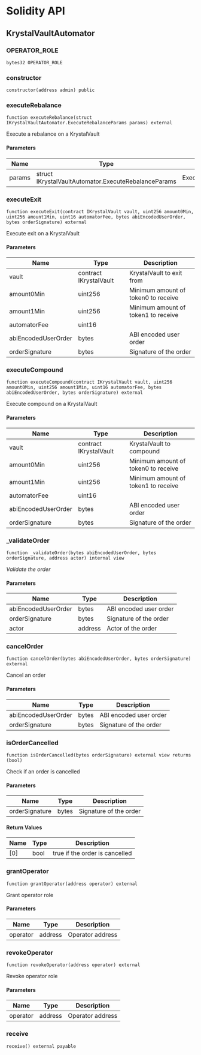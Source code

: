 # Solidity API

## KrystalVaultAutomator

### OPERATOR_ROLE

```solidity
bytes32 OPERATOR_ROLE
```

### constructor

```solidity
constructor(address admin) public
```

### executeRebalance

```solidity
function executeRebalance(struct IKrystalVaultAutomator.ExecuteRebalanceParams params) external
```

Execute a rebalance on a KrystalVault

#### Parameters

| Name   | Type                                                 | Description            |
| ------ | ---------------------------------------------------- | ---------------------- |
| params | struct IKrystalVaultAutomator.ExecuteRebalanceParams | ExecuteRebalanceParams |

### executeExit

```solidity
function executeExit(contract IKrystalVault vault, uint256 amount0Min, uint256 amount1Min, uint16 automatorFee, bytes abiEncodedUserOrder, bytes orderSignature) external
```

Execute exit on a KrystalVault

#### Parameters

| Name                | Type                   | Description                         |
| ------------------- | ---------------------- | ----------------------------------- |
| vault               | contract IKrystalVault | KrystalVault to exit from           |
| amount0Min          | uint256                | Minimum amount of token0 to receive |
| amount1Min          | uint256                | Minimum amount of token1 to receive |
| automatorFee        | uint16                 |                                     |
| abiEncodedUserOrder | bytes                  | ABI encoded user order              |
| orderSignature      | bytes                  | Signature of the order              |

### executeCompound

```solidity
function executeCompound(contract IKrystalVault vault, uint256 amount0Min, uint256 amount1Min, uint16 automatorFee, bytes abiEncodedUserOrder, bytes orderSignature) external
```

Execute compound on a KrystalVault

#### Parameters

| Name                | Type                   | Description                         |
| ------------------- | ---------------------- | ----------------------------------- |
| vault               | contract IKrystalVault | KrystalVault to compound            |
| amount0Min          | uint256                | Minimum amount of token0 to receive |
| amount1Min          | uint256                | Minimum amount of token1 to receive |
| automatorFee        | uint16                 |                                     |
| abiEncodedUserOrder | bytes                  | ABI encoded user order              |
| orderSignature      | bytes                  | Signature of the order              |

### \_validateOrder

```solidity
function _validateOrder(bytes abiEncodedUserOrder, bytes orderSignature, address actor) internal view
```

_Validate the order_

#### Parameters

| Name                | Type    | Description            |
| ------------------- | ------- | ---------------------- |
| abiEncodedUserOrder | bytes   | ABI encoded user order |
| orderSignature      | bytes   | Signature of the order |
| actor               | address | Actor of the order     |

### cancelOrder

```solidity
function cancelOrder(bytes abiEncodedUserOrder, bytes orderSignature) external
```

Cancel an order

#### Parameters

| Name                | Type  | Description            |
| ------------------- | ----- | ---------------------- |
| abiEncodedUserOrder | bytes | ABI encoded user order |
| orderSignature      | bytes | Signature of the order |

### isOrderCancelled

```solidity
function isOrderCancelled(bytes orderSignature) external view returns (bool)
```

Check if an order is cancelled

#### Parameters

| Name           | Type  | Description            |
| -------------- | ----- | ---------------------- |
| orderSignature | bytes | Signature of the order |

#### Return Values

| Name | Type | Description                    |
| ---- | ---- | ------------------------------ |
| [0]  | bool | true if the order is cancelled |

### grantOperator

```solidity
function grantOperator(address operator) external
```

Grant operator role

#### Parameters

| Name     | Type    | Description      |
| -------- | ------- | ---------------- |
| operator | address | Operator address |

### revokeOperator

```solidity
function revokeOperator(address operator) external
```

Revoke operator role

#### Parameters

| Name     | Type    | Description      |
| -------- | ------- | ---------------- |
| operator | address | Operator address |

### receive

```solidity
receive() external payable
```
